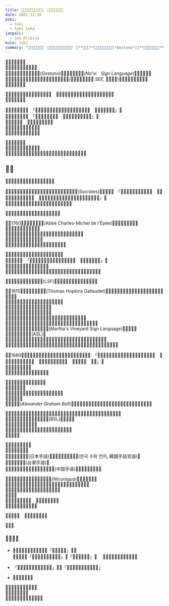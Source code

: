 ```yaml
---
title: ​󱥬​󱤭​󱤧​󱥝​󱤂​󱤧​󱥬​󱥉​󱤂​󱦝　​󱥫​󱥐​󱥍​󱦗​󱥬​󱤭​󱦘
date: 2022-12-26
poki:
  - toki
  - toki luka
janpali:
  - jan Olipija
kule: toki
summary: "​󱥂​󱥣​󱥁​󱤧​󱦣​󱤨​󱦜　​󱥬​󱦖​󱤭​󱤧​󱤘​󱥝​󱤧​󱤘​󱥬​󱥉​󱦜　​󱤊**​󱤭​󱦖​󱥔**​󱤊​󱤭󱦐󱤘󱦜󱥤󱦝󱦑(*Gestuno*)​󱤊**​󱤭󱦐󱤿󱦜󱥷󱦜󱦑**​󱤧​󱥝​󱤧​󱥬​󱥉​󱦜　"
---
```


​󱥂​󱥣​󱥁​󱤧​󱦣​󱤨​󱦜　  
​󱥬​󱦖​󱤭​󱤧​󱤘​󱥝​󱤧​󱤘​󱥬​󱥉​󱦜　  
​󱤊**​󱤭​󱦖​󱥔**​󱤊​󱤭󱦐󱤘󱦜󱥤󱦝󱦑(*Gestuno*)​󱤊**​󱤭󱦐󱤿󱦜󱥷󱦜󱦑**(*Na\'vi　Sign Language*)​󱤧​󱥝​󱤧​󱥬​󱥉​󱦜　  
​󱥹​󱤡​󱤊​󱤿​󱥬󱦐󱤰󱦜󱤗󱦜󱥬󱦜󱤿󱦑​󱤊​󱤿​󱤭​󱥍​󱦗​󱥬​󱥰​󱦘(​󱥬󱦐󱤌󱥁󱤧󱤍󱦑​󱤭 *SEE*, ​󱥬​󱥔​󱤭​󱥕)​󱤧​󱥝​󱤧​󱥧​󱥉​󱤑​󱤧​󱥬​󱤂​󱦜　  
​󱤑​󱤧​󱥉​󱤉​󱥆​󱤄​󱦜

​󱥨​󱥬​󱤭​󱥍​󱦗​󱤰​󱤆​󱤼​󱦘​󱤧​󱥬​󱥉​󱤂​󱥧​󱥁​󱦝　​󱥆​󱤧​󱤖​󱥧​󱥫​󱥐​󱤧​󱤱​󱥧​󱤟​󱥍​󱦗​󱤑​󱦘​󱥍​󱦗​󱤠​󱤂​󱦘​󱦜　  
​󱤑​󱤂​󱤧​󱥉​󱤉​󱥆​󱦜

​󱤑​󱤠​󱤼​󱤧​󱥬​󱤉​󱥁​󱦝　「​󱤊​󱥬​󱤭​󱥍​󱦗​󱤰​󱤴​󱦘​󱤊​󱥬​󱥰​󱥍​󱦗​󱤰​󱤴​󱦘​󱤧​󱥖​󱦜　​󱥨​󱥬​󱤭​󱤧​󱤙​󱤉​󱤭」​󱦜　  
​󱥹​󱤡​󱥆​󱤧​󱥬​󱤉​󱥁​󱦝　「​󱥬​󱤭​󱤧​󱥖​󱤬​󱤰​󱤄​󱦜　​󱥬​󱤭​󱥳​󱥍​󱦗​󱤰​󱤄​󱦘​󱤧​󱤬」​󱦜　  
​󱤴​󱥡​󱤂​󱤉​󱥁​󱦝　​󱥬​󱥮​󱤧​󱤘​󱤬​󱤙​󱤿​󱥙​󱦜　  
​󱤽​󱥳​󱤧​󱤬​󱤡​󱤽​󱥮​󱤧​󱤘​󱤂​󱤬​󱦜　  
​󱤽​󱥮​󱤧​󱤬​󱤡​󱤽​󱥳​󱤧​󱤘​󱤂​󱤬​󱦜

​󱥬​󱥮​󱥁​󱤧​󱤬​󱤂​󱦜　  
​󱤊​󱥬​󱤭​󱤊​󱥬​󱥰​󱤬​󱤰​󱥖​󱤧​󱤆​󱦜　  
​󱥹​󱤡​󱤊​󱥬​󱥍​󱦗​󱤰​󱤽​󱥳​󱦘​󱤊​󱥬​󱤭​󱥍​󱦗​󱤰​󱤽​󱥮​󱦘​󱤧​󱤘​󱥖​󱤧​󱤘​󱤆​󱤼​󱤀​󱦜

## ​󱥧​󱥙

​󱤑​󱤧​󱥷​󱥡​󱤉​󱥧​󱤡​󱥄​󱤮​󱤉​󱥫​󱥐​󱥍​󱦗​󱥬​󱤭​󱦘

​󱥫​󱥐​󱤼​󱤡​󱤰󱦐󱤊󱤧󱦜󱥁󱦜󱤗󱦜󱦑​󱤡**​󱤑​󱥡󱦐󱥡󱦜󱤖󱦜󱥫󱦜󱦑**(Socrates)​󱤧​󱥬​󱤉​󱥁​󱦝　「​󱤑​󱥍​󱦗​󱤠​󱤂​󱦘​󱤧​󱥬​󱤙​󱤭​󱦜　​󱥆​󱤧​󱥡​󱤀​󱤧​󱤘​󱥿​󱤉​󱤌​󱤙​󱤭​󱦜　​󱥆​󱤧​󱥷​󱥬​󱤉​󱥢​󱤡​󱥆​󱤧​󱥩​󱤉​󱤭​󱥆​󱥖​󱤿​󱥢​󱤡​󱥿​󱤉​󱤝​󱥢」​󱦜　  
​󱥨​󱥆​󱤧​󱥬​󱤼​󱤂​󱤉​󱥬​󱤭​󱥆​󱤡​󱤴​󱤄​󱤧​󱥡​󱤂​󱤼​󱤉​󱥆​󱤬​󱥫​󱤬​󱦜  

​󱥨​󱤑​󱥡​󱤧​󱥡​󱤼​󱤉​󱥬​󱤭​󱥍​󱦗​󱥫​󱤆​󱦘​󱥍​󱦗​󱤰​󱤆​󱦘

​󱥫​󱥜1760​󱤡**​󱤑󱦐󱤥󱦜󱥎󱤊󱦑**(Abbé Charles-Michel de l\'Épée)​󱤧​󱤬​󱤰​󱥭󱦐󱥉󱦝󱦑​󱦜　  
​󱥆​󱤧​󱤑​󱥍​󱦗​󱤲​󱤼​󱦘​󱤧​󱤑​󱤠​󱦜　  
​󱥆​󱤧​󱤬​󱤰​󱥍​󱦗​󱤲​󱤨​󱦘​󱤬​󱤰​󱥭󱦐󱥉󱦝󱦑​󱤡​󱤳​󱥮​󱥍​󱦗​󱤱​󱥖​󱦘​󱤧​󱤬​󱦜　  
​󱥆​󱥮​󱤧​󱤑​󱥍​󱦗​󱤠​󱤂​󱦘​󱤧​󱥬​󱤭​󱦜　  
​󱥬​󱤭​󱥁​󱤧​󱥬​󱤭​󱥍​󱦗​󱥫​󱥐​󱦘​󱥍​󱦗​󱤰​󱥭󱦐󱥉󱦝󱦑​󱦘​󱦜

​󱥆​󱤧​󱥠​󱤉​󱥆​󱤧​󱥉​󱤉​󱥭​󱥡​󱥍​󱦗​󱤑​󱦘​󱥍​󱦗​󱤠​󱤂​󱦘​󱦜　  
​󱥆​󱤧​󱥬​󱤉​󱥁​󱦝　「​󱥄​󱥌​󱤉​󱥡​󱥩​󱤑​󱥍​󱦗​󱤠​󱤂​󱦘​󱤙​󱤭​󱥧​󱥁​󱦝　​󱥆​󱤧​󱤘​󱤂​󱤠​󱤉​󱥬」​󱦜　  
​󱥹​󱤡​󱥆​󱤧​󱥉​󱤉​󱤿​󱤭​󱥆​󱤧​󱥌​󱥡​󱤙​󱥆​󱦜　  
​󱥨​󱥆​󱤧​󱤍​󱤼​󱥩​󱤑​󱥍​󱦗​󱤠​󱤂​󱦘​󱤡​󱤑​󱥍​󱦗​󱤠​󱤂​󱦘​󱤧​󱥶​󱤉​󱤿​󱤭​󱥁​󱤧​󱥬​󱤭​󱥆​󱥧​󱤟​󱥆​󱦜

​󱥬​󱤭​󱥆​󱤧​󱤖**​󱤭󱦐󱤗󱦜󱤿󱥙󱦜󱦑**(LSF)​󱤧​󱥬​󱤭​󱥍​󱦗​󱤰󱦐󱤗󱦜󱤿󱥙󱦜󱦑​󱦘​󱦜

​󱥫​󱥜1815​󱤡**​󱤑󱦐󱤔󱦜󱦜󱥫󱦜󱦑**(Thomas Hopkins Gallaudet)​󱤧​󱤬​󱤰󱦐󱤰󱤋󱥷󱦜󱤕󱦜󱦑​󱤧​󱥌​󱥡​󱥩​󱤳​󱤨​󱥳​󱥍​󱦗​󱤠​󱤂​󱦘​󱦜　  
​󱥆​󱤧​󱥷​󱥡​󱤉​󱤿​󱥔​󱥍​󱦗​󱥌​󱥡​󱦘​󱥩​󱤑​󱥍​󱦗​󱤠​󱤂​󱦘​󱦜　  
​󱥆​󱤧​󱤖​󱥩​󱤰󱦐󱤏󱦜󱤩󱦜󱦑​󱤧​󱥩​󱥭​󱥡​󱦜　  
​󱥭​󱥡​󱥁​󱤧​󱥌​󱤉​󱥡​󱥩​󱤑​󱤨​󱥍​󱦗​󱤠​󱤂​󱦘​󱦜　  
​󱥨​󱥆​󱤧​󱥱​󱤡​󱥭​󱥡​󱤧​󱥶​󱤉​󱤑󱦐󱤔󱦜󱦜󱥫󱦜󱦑​󱤡​󱥆​󱤧​󱥩​󱤰󱦐󱥉󱦝󱦑​󱦜　  
​󱥆​󱤧​󱤖​󱥡​󱤉​󱤭󱦐󱤗󱦜󱤿󱥙󱦜󱦑​󱤉​󱤿​󱥍​󱦗​󱥌​󱥡​󱦘​󱤧​󱥩​󱤰󱦐󱤰󱤋󱥷󱦜󱤕󱦜󱦑​󱦜　  
​󱤊​󱥁​󱤊​󱤭󱦐󱤰󱥨󱦜󱦑󱦐󱥷󱦜󱤾󱤑󱦑(Martha\'s Vineyard Sign Language)​󱤧​󱤖​󱥳​󱤧​󱤖**​󱤭󱦐󱤰󱤋󱥷󱦜󱤕󱦜󱦑**(ASL)​󱦜　  
​󱥆​󱤧​󱥉​󱤉​󱥭​󱥡󱦐󱤔󱦜󱦜󱥫󱦜󱦑​󱤧​󱥌​󱥡​󱥩​󱤑​󱤨​󱥍​󱦗​󱤠​󱤂​󱦘​󱤬​󱤰󱦐󱤰󱤋󱥷󱦜󱤕󱦜󱦑​󱦜  
​󱥫​󱤬​󱤡​󱤑​󱤧​󱤠​󱤂​󱤬​󱤰󱦐󱤰󱤋󱥷󱦜󱤕󱦜󱦑​󱤬​󱤰󱦐󱤖󱦜󱤿󱦜󱥨󱦜󱦑​󱤧​󱥬​󱤭󱦐󱤰󱤋󱥷󱦜󱤕󱦜󱦑​󱦜

​󱥫​󱥜1880​󱤡**​󱤰​󱥭󱦐󱤴󱦜󱤡󱦜󱤿󱦑**​󱤡​󱤑​󱥍​󱦗​󱥌​󱥡​󱦘​󱤧​󱤟​󱤧​󱥬​󱤉​󱥁​󱦝　「​󱤑​󱥍​󱦗​󱤠​󱤂​󱦘​󱥄​󱤖​󱤂​󱤉​󱥡​󱥍​󱦗​󱥬​󱦖​󱤭​󱦘​󱥧​󱥁​󱦝　​󱥆​󱤧​󱦠​󱤉​󱥡​󱥍​󱦗​󱥬​󱥰​󱦘​󱦜　​󱤴​󱤄​󱥄​󱥌​󱤉​󱥬​󱥰​󱥩​󱥆​󱦜　​󱥁​󱤧​󱤤​󱥝​󱦜　​󱥄​󱤠」​󱦜　  
​󱥆​󱤼​󱤼​󱤼​󱤧​󱤘​󱤠​󱤄​󱦜　  
​󱥆​󱤧​󱥉​󱤉**​󱤿​󱥍​󱦗​󱥌​󱥡​󱦘​󱥍​󱦗​󱥰​󱥨​󱦘**

​󱤑​󱤧​󱥎​󱤉​󱥁​󱤬​󱥫​󱥐​󱥍​󱦗​󱤟​󱥁​󱦘​󱦜　  
​󱥨​󱥁​󱤧​󱤤​󱤉​󱤑​󱦜　  
​󱥁​󱤡​󱥭​󱥡​󱤼​󱤧​󱥌​󱤂​󱤉​󱥬​󱤭​󱥩​󱤑​󱤨​󱥍​󱦗​󱤠​󱤂​󱦘​󱦜　  
​󱥁​󱤧​󱤍​󱥩​󱥆​󱦜　  
**​󱤑󱦐󱥉󱤋󱦑**(*Alexander Graham Bell*)​󱤧​󱤱​󱥍​󱦗​󱤎​󱥬​󱦘​󱤧​󱤑​󱥣​󱤬​󱤟​󱥁​󱤧​󱥬​󱥖​󱤡​󱥆​󱤧​󱤍​󱥩​󱤟​󱥍​󱦗​󱤠​󱤂​󱦘​󱦜

​󱥭​󱤼​󱥍​󱦗​󱥌​󱥡​󱦘​󱥍​󱦗​󱤑​󱤨​󱦘​󱥍​󱦗​󱤠​󱤂​󱦘​󱤬​󱤰󱦐󱤑󱥱󱤘󱦜󱦑​󱤡​󱤿​󱥍​󱦗​󱥌​󱥡​󱦘​󱥍​󱦗​󱥰​󱥨​󱦘​󱤧​󱤬​󱦜　  
​󱥨​󱤑​󱤨​󱥣​󱤧​󱥌​󱥡​󱤉**​󱤭󱦐󱤑󱥱󱤘󱦜󱦑**(BSL)​󱥩​󱤑​󱤨​󱤨​󱦜　  
​󱤭󱦐󱤑󱥱󱤘󱦜󱦑​󱤧​󱤈​󱤬​󱦜　  
​󱤊​󱤭󱦐󱤑󱥱󱤘󱦜󱦑​󱤊​󱤭󱦐󱤰󱤋󱥷󱦜󱤕󱦜󱦑​󱤧​󱤆​󱤼​󱤀​󱦜　  
​󱤟​󱥆​󱤧​󱤆​󱦜

​󱤰​󱤼​󱤡​󱥬​󱤭​󱤧​󱤆​󱤀​󱦜　  
​󱥨​󱥆​󱤧​󱤘​󱤬​󱤟​󱥬​󱦜　  
​󱤭󱦐󱥁󱦜󱤓󱦜󱦆󱦑(日本手話)​󱤧​󱤱​󱤉​󱤭󱦐󱤆󱦜󱤟󱦜󱦑(한국 수화 언어, 韓國手話言語)​󱤉​󱤭󱦐󱥩󱦜󱥳󱦝󱦑(台灣手語)​󱦜　  
​󱤊​󱤭󱦐󱥩󱦜󱥳󱦝󱦑​󱤊​󱤭󱦐󱥡󱦜󱤿󱤜󱦝󱦑(中国手语)​󱤧​󱤆​󱤀​󱤧​󱤬​󱤟​󱥬​󱤆​󱦜

​󱥹​󱤡​󱥫​󱥐​󱤡​󱤰󱦐󱥁󱦜󱤖󱦜󱤤󱦜󱤖󱦜󱦑(*Nicuragua*)​󱤡​󱥬​󱤭​󱤧​󱤬​󱤂​󱦜　  
​󱤑​󱤧​󱥉​󱤉​󱥭​󱥡​󱥍​󱦗​󱤑​󱤨​󱦘​󱥍​󱦗​󱤠​󱤂​󱦘​󱤡​󱤑​󱤨​󱤼​󱥍​󱦗​󱤠​󱤂​󱦘​󱤧​󱥩​󱥆​󱦜　  
​󱥆​󱤼​󱤧​󱥬​󱤧​󱤱​󱤉**​󱤭󱦐󱥁󱦜󱤖󱦜󱤤󱦜󱤖󱦜󱦑**​󱦜　  
​󱥆​󱤧​󱥝​󱦜　  
​󱥨​󱥆​󱤧​󱥬​󱥉​󱤂​󱥧​󱥁​󱦝　​󱤑​󱤂​󱤧​󱥉​󱤂​󱤉​󱥆​󱦜　  
​󱤑​󱤨​󱤧​󱥬​󱤬​󱤟​󱤧​󱤱​󱤉​󱥆​󱦜

​󱥬​󱤭​󱤧​󱥬​󱦜　​󱥆​󱤧​󱤞​󱤄​󱤧​󱤘​󱤄​󱦜

​󱥄​󱥔​󱦜

### ​󱤿​󱥬​󱤾​󱤴

- ​󱥂​󱥂​󱤧​󱤬​󱥬​󱤭​󱤡​󱤴​󱤨​󱤉​󱥆​󱥩「​󱤭󱦐󱥂󱦝󱦑」​󱥨​󱦜　  
  ​󱥂​󱥣​󱥆​󱤧​󱤈「​󱥬​󱤭​󱥍​󱦗​󱤰󱦐󱥂󱦝󱦑​󱦘」​󱤇「​󱥬​󱤭󱦐󱥂󱦝󱦑」​󱦜　
  ​󱥨​󱥁​󱤧​󱤨​󱤉​󱥆​󱤬​󱤿​󱥔​󱥩​󱤴​󱦜  

- 「​󱤊​󱤌​󱦖​󱤫​󱤊​󱤌​󱦖​󱤣​󱤧​󱦜​󱦜​󱦜」​󱤧​󱥖「​󱤌​󱦖​󱤫​󱤊​󱤌​󱦖​󱤣​󱤧​󱦜​󱦜​󱦜」
- ​󱥂‍​󱥝​󱤧​󱤬​󱤪​󱥁​󱦜

​󱥫​󱥐​󱤡​󱤪​󱥁​󱤧​󱤬​󱤪​󱦖​󱥫​󱦜　  
​󱥫​󱥁​󱤡​󱤴​󱥔​󱤉​󱥆​󱦜　  
​󱤴​󱥸​󱤉​󱥆​󱤡​󱥆​󱤧​󱤬​󱤪​󱦖​󱤞​󱥹​󱦜
